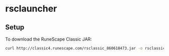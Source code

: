 # rsclauncher

## Setup

To download the RuneScape Classic JAR:

```bash
curl http://classic4.runescape.com/rsclassic_860618473.jar -o rsclassic.jar
```

